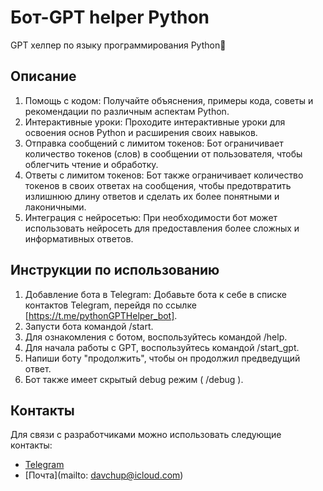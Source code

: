# Бот-GPT helper Python

 GPT хелпер по языку программирования Python🐍

## Описание

1. Помощь с кодом: Получайте объяснения, примеры кода, советы и рекомендации по различным аспектам Python.
2. Интерактивные уроки: Проходите интерактивные уроки для освоения основ Python и расширения своих навыков.
3. Отправка сообщений с лимитом токенов: Бот ограничивает количество токенов (слов) в сообщении от пользователя, чтобы облегчить чтение и обработку.
4. Ответы с лимитом токенов: Бот также ограничивает количество токенов в своих ответах на сообщения, чтобы предотвратить излишнюю длину ответов и сделать их более понятными и лаконичными.
5. Интеграция с нейросетью: При необходимости бот может использовать нейросеть для предоставления более сложных и информативных ответов.

## Инструкции по использованию

1. Добавление бота в Telegram: Добавьте бота к себе в списке контактов Telegram, перейдя по ссылке [https://t.me/pythonGPTHelper_bot].
2. Запусти бота командой /start.
3. Для ознакомления с ботом, воспользуйтесь командой /help.
4. Для начала работы с GPT, воспользуйтесь командой /start_gpt.
5. Напиши боту "продолжить", чтобы он продолжил предведущий ответ.
6. Бот также имеет скрытый debug режим ( /debug ).

## Контакты
Для связи с разработчиками можно использовать следующие контакты:
- [Telegram](https://t.me/debonair_bait)
- [Почта](mailto: davchup@icloud.com)
